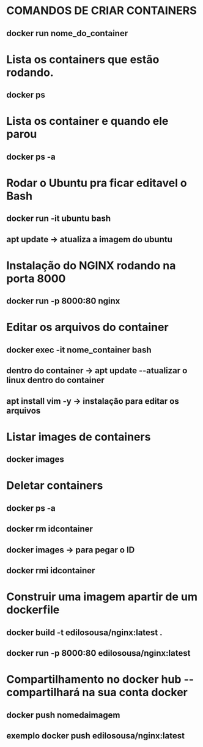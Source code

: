 # COMANDOS DE CRIAR CONTAINERS
## docker run nome_do_container

# Lista os containers que estão rodando.
## docker ps

# Lista os container e quando ele parou
## docker ps -a

# Rodar o Ubuntu pra ficar editavel o Bash
## docker run -it ubuntu bash
## apt update -> atualiza a imagem do ubuntu

# Instalação do NGINX rodando na porta 8000
## docker run -p 8000:80 nginx

# Editar os arquivos do container
## docker exec -it nome_container bash
## dentro do container -> apt update --atualizar o linux dentro do container
## apt install vim -y -> instalação para editar os arquivos

# Listar images de containers
## docker images

# Deletar containers
## docker ps -a
## docker rm idcontainer
## docker images -> para pegar o ID
## docker rmi idcontainer

# Construir uma imagem apartir de um dockerfile
## docker build -t edilosousa/nginx:latest .
## docker run -p 8000:80 edilosousa/nginx:latest

# Compartilhamento no docker hub -- compartilhará na sua conta docker
## docker push nomedaimagem
## exemplo docker push edilosousa/nginx:latest